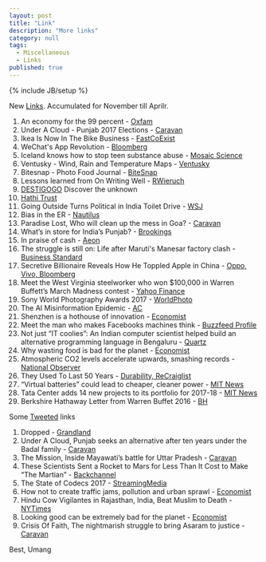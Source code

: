 ```yaml
---
layout: post
title: "Link"
description: "More links"
category: null
tags: 
  - Miscellaneous
  - Links
published: true
---
```

 
{% include JB/setup %}

<p>
New <a href="http://umangsaini.in/tags/#Links-ref">Links</a>. Accumulated for November till Aprilr.
</p>

1. An economy for the 99 percent - [Oxfam](https://www.oxfamamerica.org/explore/research-publications/an-economy-for-the-99-percent/)
2. Under A Cloud - Punjab 2017 Elections - [Caravan](http://www.caravanmagazine.in/reportage/punjab-badal-politics)
3. Ikea Is Now In The Bike Business - [FastCoExist](https://www.fastcoexist.com/3067240/ikea-is-now-in-the-bike-business)
4. WeChat's App Revolution - [Bloomberg](https://www.bloomberg.com/view/articles/2017-01-19/wechat-s-app-revolution)
5. Iceland knows how to stop teen substance abuse - [Mosaic Science](https://mosaicscience.com/story/iceland-prevent-teen-substance-abuse)
6. Ventusky - Wind, Rain and Temperature Maps - [Ventusky](https://www.ventusky.com/)
7. Bitesnap - Photo Food Journal - [BiteSnap](https://getbitesnap.com/)
8. Lessons learned from On Writing Well - [RWieruch](https://www.robinwieruch.de/lessons-learned-on-writing-well/)
9. [DESTIGOGO](https://destigogo.com/home/?currency=USD) Discover the unknown
10. [Hathi Trust](https://www.hathitrust.org/about)
11. Going Outside Turns Political in India Toilet Drive - [WSJ](https://www.wsj.com/articles/going-outside-turns-political-in-india-toilet-drive-1486722604?tesla=y&mod=e2fb)
12. Bias in the ER - [Nautilus](http://nautil.us/issue/45/power/bias-in-the-er)
13. Paradise Lost, Who will clean up the mess in Goa? - [Caravan](http://www.caravanmagazine.in/perspectives/goa-elections-clean-up-mess)
14. What’s in store for India’s Punjab? - [Brookings](https://www.brookings.edu/blog/future-development/2017/03/03/whats-in-store-for-indias-punjab/)
15. In praise of cash - [Aeon](https://aeon.co/essays/if-plastic-replaces-cash-much-that-is-good-will-be-lost)
16. The struggle is still on: Life after Maruti's Manesar factory clash - [Business Standard](http://www.business-standard.com/article/companies/the-struggle-is-still-on-life-after-maruti-s-manesar-factory-clash-115111800857_1.html)
17. Secretive Billionaire Reveals How He Toppled Apple in China - [Oppo, Vivo, Bloomberg](https://www.bloomberg.com/news/articles/2017-03-19/secretive-billionaire-reveals-how-he-toppled-apple-in-china)
18. Meet the West Virginia steelworker who won $100,000 in Warren Buffett’s March Madness contest - [Yahoo Finance](http://finance.yahoo.com/news/meet-the-west-virginia-steelworker-who-won-100000-in-warren-buffetts-march-madness-contest-164419605.html)
19. Sony World Photography Awards 2017 - [WorldPhoto](https://www.worldphoto.org/sony-world-photography-awards/winners-galleries/2017/national-awards)
20. The AI Misinformation Epidemic - [AC](http://approximatelycorrect.com/2017/03/28/the-ai-misinformation-epidemic/)
21. Shenzhen is a hothouse of innovation - [Economist](http://www.economist.com/news/special-report/21720076-copycats-are-out-innovators-are-shenzhen-hothouse-innovation)
22. Meet the man who makes Facebooks machines think - [Buzzfeed Profile](https://www.buzzfeed.com/alexkantrowitz/meet-the-man-who-makes-facebooks-machines-think)
23. Not just “IT coolies”: An Indian computer scientist helped build an alternative programming language in Bengaluru - [Quartz](https://qz.com/963225/julia-an-indian-computer-scientist-built-a-new-programming-language-from-bengaluru/)
24. Why wasting food is bad for the planet - [Economist](http://www.economist.com/blogs/economist-explains/2016/08/economist-explains-12)
25. Atmospheric CO2 levels accelerate upwards, smashing records - [National Observer](http://www.nationalobserver.com/2017/04/10/opinion/atmospheric-co2-levels-accelerate-upwards-smashing-records)
26. They Used To Last 50 Years - [Durability, ReCraiglist](https://recraigslist.com/2015/10/they-used-to-last-50-years/)
27. “Virtual batteries” could lead to cheaper, cleaner power - [MIT News](http://news.mit.edu/2017/virtual-batteries-cheaper-cleaner-power-0324)
28. Tata Center adds 14 new projects to its portfolio for 2017-18 - [MIT News](http://news.mit.edu/2017/tata-center-adds-14-new-projects-0407)
29. Berkshire Hathaway Letter from Warren Buffet 2016 - [BH](http://www.berkshirehathaway.com/letters/letters.html)


Some [Tweeted](https://twitter.com/poloolop) links

1. Dropped - [Grandland](http://grantland.com/features/anthony-gatto-juggling-cirque-du-soleil-jason-fagone/)
2. Under A Cloud, Punjab seeks an alternative after ten years under the Badal family - [Caravan](http://www.caravanmagazine.in/reportage/punjab-badal-politics)
3. The Mission, Inside Mayawati’s battle for Uttar Pradesh - [Caravan](http://www.caravanmagazine.in/reportage/mayawati-battle-for-uttar-pradesh-mission)
4. These Scientists Sent a Rocket to Mars for Less Than It Cost to Make “The Martian” - [Backchannel](https://backchannel.com/isro-scientists-5ad220d6f38c)
5. The State of Codecs 2017 - [StreamingMedia](http://www.streamingmedia.com/Articles/ReadArticle.aspx?ArticleID=117269)
6. How not to create traffic jams, pollution and urban sprawl - [Economist](http://www.economist.com/news/briefing/21720269-dont-let-people-park-free-how-not-create-traffic-jams-pollution-and-urban-sprawl)
7. Hindu Cow Vigilantes in Rajasthan, India, Beat Muslim to Death - [NYTimes](https://www.nytimes.com/2017/04/05/world/asia/india-cow-mob-hindu-vigilantes.html)
8. Looking good can be extremely bad for the planet - [Economist](http://www.economist.com/news/business-and-finance/21720200-global-clothing-production-doubled-between-2000-and-2014-looking-good-can-be)
9. Crisis Of Faith, The nightmarish struggle to bring Asaram to justice - [Caravan](http://www.caravanmagazine.in/reportage/asaram-nightmarish-struggle-bring-justice)


Best, Umang

